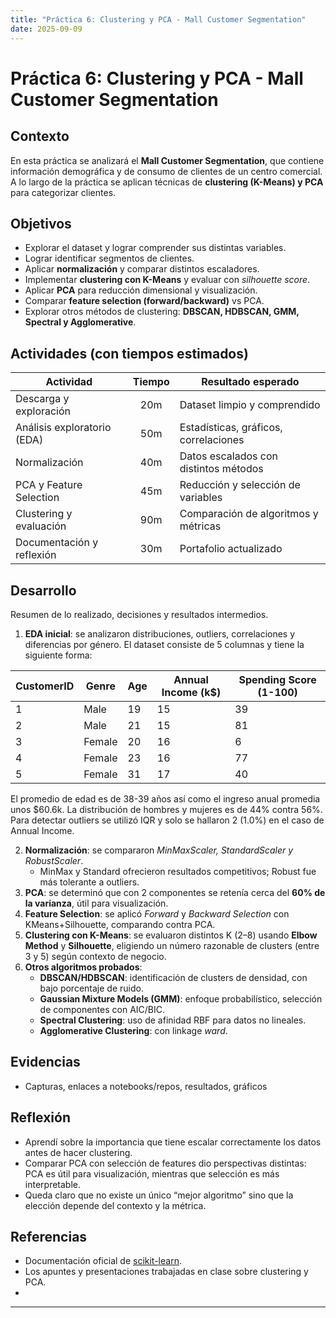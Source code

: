 ```yaml
---
title: "Práctica 6: Clustering y PCA - Mall Customer Segmentation"
date: 2025-09-09
---
```


# Práctica 6: Clustering y PCA - Mall Customer Segmentation

## Contexto
En esta práctica se analizará el **Mall Customer Segmentation**, que contiene información demográfica y de consumo de clientes de un centro comercial.  
A lo largo de la práctica se aplican técnicas de **clustering (K-Means) y PCA** para categorizar clientes.


## Objetivos
- Explorar el dataset y lograr comprender sus distintas variables.
- Lograr identificar segmentos de clientes.
- Aplicar **normalización** y comparar distintos escaladores.  
- Implementar **clustering con K-Means** y evaluar con *silhouette score*.  
- Aplicar **PCA** para reducción dimensional y visualización.  
- Comparar **feature selection (forward/backward)** vs PCA.  
- Explorar otros métodos de clustering: **DBSCAN, HDBSCAN, GMM, Spectral y Agglomerative**.  


## Actividades (con tiempos estimados)
| Actividad                   | Tiempo | Resultado esperado                         |
|-----------------------------|:------:|--------------------------------------------|
| Descarga y exploración      |  20m   | Dataset limpio y comprendido               |
| Análisis exploratorio (EDA) |  50m   | Estadísticas, gráficos, correlaciones      |
| Normalización               |  40m   | Datos escalados con distintos métodos      |
| PCA y Feature Selection     |  45m   | Reducción y selección de variables         |
| Clustering y evaluación     |  90m   | Comparación de algoritmos y métricas       |
| Documentación y reflexión   |  30m   | Portafolio actualizado  

## Desarrollo
Resumen de lo realizado, decisiones y resultados intermedios.

1. **EDA inicial**: se analizaron distribuciones, outliers, correlaciones y diferencias por género.
El dataset consiste de 5 columnas y tiene la siguiente forma:

| CustomerID | Genre  | Age | Annual Income (k$) | Spending Score (1-100) |
|------------|--------|-----|---------------------|-------------------------|
| 1        | Male   | 19  | 15                  | 39                      |
| 2        | Male | 21  | 15                  | 81                      |
| 3        | Female | 20  | 16                  | 6                      |
| 4        | Female   | 23  | 16                 | 77                      |
| 5        | Female | 31  | 17                  | 40                      |

El promedio de edad es de 38-39 años así como el ingreso anual promedia unos $60.6k. La distribución de hombres y mujeres es de 44% contra 56%. Para detectar outliers se utilizó IQR y solo se hallaron 2 (1.0%) en el caso de Annual Income.

2. **Normalización**: se compararon *MinMaxScaler, StandardScaler y RobustScaler*.  
   - MinMax y Standard ofrecieron resultados competitivos; Robust fue más tolerante a outliers.  
3. **PCA**: se determinó que con 2 componentes se retenía cerca del **60% de la varianza**, útil para visualización.  
4. **Feature Selection**: se aplicó *Forward* y *Backward Selection* con KMeans+Silhouette, comparando contra PCA.  
5. **Clustering con K-Means**: se evaluaron distintos K (2–8) usando **Elbow Method** y **Silhouette**, eligiendo un número razonable de clusters (entre 3 y 5) según contexto de negocio.  
6. **Otros algoritmos probados**:  
   - **DBSCAN/HDBSCAN**: identificación de clusters de densidad, con bajo porcentaje de ruido.  
   - **Gaussian Mixture Models (GMM)**: enfoque probabilístico, selección de componentes con AIC/BIC.  
   - **Spectral Clustering**: uso de afinidad RBF para datos no lineales.  
   - **Agglomerative Clustering**: con linkage *ward*. 


## Evidencias
- Capturas, enlaces a notebooks/repos, resultados, gráficos

## Reflexión
- Aprendí sobre la importancia que tiene escalar correctamente los datos antes de hacer clustering.
- Comparar PCA con selección de features dio perspectivas distintas: PCA es útil para visualización, mientras que selección es más interpretable.  
- Queda claro que no existe un único “mejor algoritmo” sino que la elección depende del contexto y la métrica. 

## Referencias
- Documentación oficial de [scikit-learn](https://scikit-learn.org/stable/).
- Los apuntes y presentaciones trabajadas en clase sobre clustering y PCA.
- 


---
